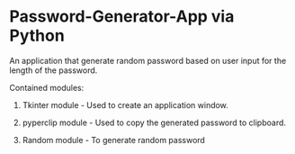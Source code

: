 # Password-Generator-App via Python

An application that generate random password based on user input for the length of the password.

Contained modules:

1) Tkinter module - Used to create an application window.
   

2) pyperclip module - Used to copy the generated password to clipboard.


3) Random module - To generate random password
